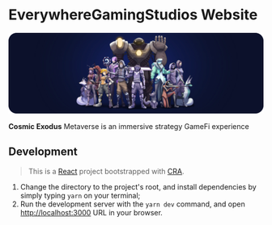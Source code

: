 # EverywhereGamingStudios Website

![header](header.webp)

**Cosmic Exodus** Metaverse is an immersive strategy GameFi experience

## Development

> This is a [React](https://reactjs.org/) project bootstrapped with [CRA](https://create-react-app.dev/docs/getting-started).

1. Change the directory to the project's root, and install dependencies by simply typing `yarn` on your terminal;
2. Run the development server with the `yarn dev` command, and open [http://localhost:3000](http://localhost:3000) URL in your browser.
